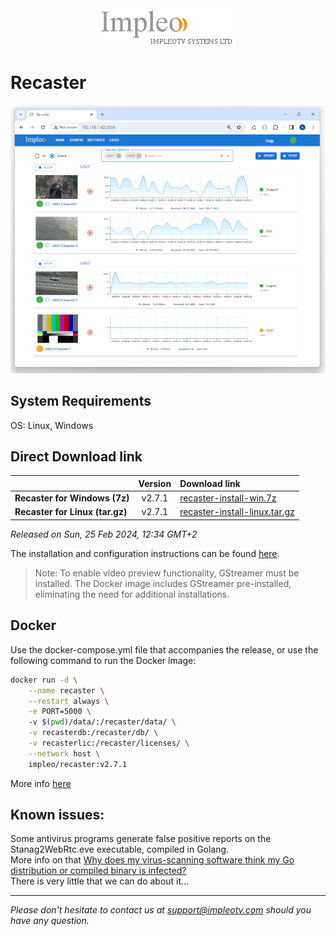 
<div align="center">
  <a >
    <img src="images/impleo_logo.png" alt="Logo" >
  </a>
</div>

# Recaster

![Recaster](images/recaster-main-mid.jpg)  


## System Requirements

OS: Linux, Windows


## Direct Download link

|          | Version             | Download link                                                           | 
|:---------|:-------------------:|:------------------------------------------------------------------------|
| **Recaster for Windows (7z)** |  v2.7.1 | [recaster-install-win.7z](https://github.com/impleotv/recaster-release/releases/download/v2.7.1/recaster-install-win.7z)  | 
| **Recaster for Linux (tar.gz)** |  v2.7.1 | [recaster-install-linux.tar.gz](https://github.com/impleotv/recaster-release/releases/download/v2.7.1/recaster-install-linux.tar.gz)  | 

*Released on Sun, 25 Feb 2024, 12:34 GMT+2*


The installation and configuration instructions can be found [here](https://impleotv.com/content/recaster/help/).

> Note: To enable video preview functionality, GStreamer must be installed. The Docker image includes GStreamer pre-installed, eliminating the need for additional installations.

## Docker

Use the docker-compose.yml file that accompanies the release, or use the following command to run the Docker image:

```sh
docker run -d \
    --name recaster \
    --restart always \
    -e PORT=5000 \  
    -v $(pwd)/data/:/recaster/data/ \
    -v recasterdb:/recaster/db/ \
    -v recasterlic:/recaster/licenses/ \
    --network host \
    impleo/recaster:v2.7.1
```

More info [here](https://impleotv.com/content/recaster/help/user-guide/running-docker.html)

## Known issues:

Some antivirus programs generate false positive reports on the Stanag2WebRtc.eve executable, compiled in Golang.   
More info on that [Why does my virus-scanning software think my Go distribution or compiled binary is infected?](https://go.dev/doc/faq#virus)  
There is very little that we can do about it...  

----  
*Please don't hesitate to contact us at support@impleotv.com should you have any question.*
